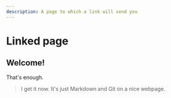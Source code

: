 ```yaml
---
description: A page to which a link will send you
---
```


# Linked page

## Welcome!

That's enough.

> I get it now. It's just Markdown and Git on a nice webpage.
